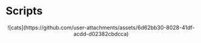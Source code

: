 # Scripts
<p align="center">
![cats](https://github.com/user-attachments/assets/6d62bb30-8028-41df-acdd-d02382cbdcca)
</p>
